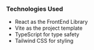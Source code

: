 ### Technologies Used

- React as the FrontEnd Library
- Vite as the project template
- TypeScript for type safety
- Tailwind CSS for styling
